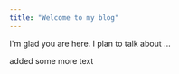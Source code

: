 ```yaml
---
title: "Welcome to my blog"
---
```


I'm glad you are here. I plan to talk about ...

added some more text
